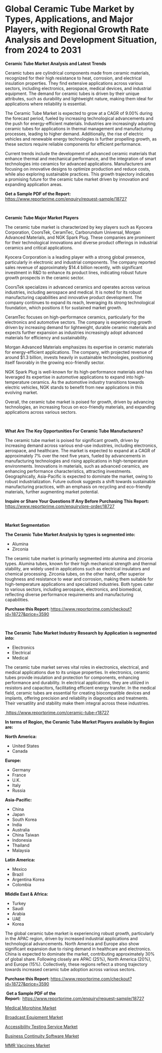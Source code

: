 <p><h1>Global Ceramic Tube Market by Types, Applications, and Major Players, with Regional Growth Rate Analysis and Development Situation, from 2024 to 2031</h1></p><p><strong>Ceramic Tube Market Analysis and Latest Trends</strong></p>
<p><p>Ceramic tubes are cylindrical components made from ceramic materials, recognized for their high resistance to heat, corrosion, and electrical insulation properties. They find extensive applications across various sectors, including electronics, aerospace, medical devices, and industrial equipment. The demand for ceramic tubes is driven by their unique attributes, such as durability and lightweight nature, making them ideal for applications where reliability is essential.</p><p>The Ceramic Tube Market is expected to grow at a CAGR of 9.00% during the forecast period, fueled by increasing technological advancements and the push for energy-efficient materials. Industries are increasingly adopting ceramic tubes for applications in thermal management and manufacturing processes, leading to higher demand. Additionally, the rise of electric vehicles and renewable energy technologies is further propelling growth, as these sectors require reliable components for efficient performance.</p><p>Current trends include the development of advanced ceramic materials that enhance thermal and mechanical performance, and the integration of smart technologies into ceramics for advanced applications. Manufacturers are focusing on innovative designs to optimize production and reduce costs, while also exploring sustainable practices. This growth trajectory indicates a promising future for the ceramic tube market driven by innovation and expanding application areas.</p></p>
<p><strong>Get a Sample PDF of the Report:&nbsp;</strong> <a href="https://www.reportprime.com/enquiry/request-sample/18727?utm_campaign=38&utm_medium=2&utm_source=Github&utm_content=ia&utm_term=22112024&utm_id=ceramic-tube">https://www.reportprime.com/enquiry/request-sample/18727</a></p>
<p>&nbsp;</p>
<p><strong>Ceramic Tube Major Market Players</strong></p>
<p><p>The ceramic tube market is characterized by key players such as Kyocera Corporation, CoorsTek, CeramTec, Carborundum Universal, Morgan Advanced Materials, and NGK Spark Plug. These companies are prominent for their technological innovations and diverse product offerings in industrial ceramics and critical applications.</p><p>Kyocera Corporation is a leading player with a strong global presence, particularly in electronic and industrial components. The company reported sales revenue of approximately $14.4 billion recently, with significant investment in R&D to enhance its product lines, indicating robust future growth prospects in the ceramic sector.</p><p>CoorsTek specializes in advanced ceramics and operates across various industries, including aerospace and medical. It is noted for its robust manufacturing capabilities and innovative product development. The company continues to expand its reach, leveraging its strong technological foundation, which positions it for sustained market growth.</p><p>CeramTec focuses on high-performance ceramics, particularly for the electronics and automotive sectors. The company is experiencing growth driven by increasing demand for lightweight, durable ceramic materials and expects further expansion as industries increasingly adopt advanced materials for efficiency and sustainability.</p><p>Morgan Advanced Materials emphasizes its expertise in ceramic materials for energy-efficient applications. The company, with projected revenue of around $1.3 billion, invests heavily in sustainable technologies, positioning itself favorably in the growing eco-friendly sector.</p><p>NGK Spark Plug is well-known for its high-performance materials and has leveraged its expertise in automotive applications to expand into high-temperature ceramics. As the automotive industry transitions towards electric vehicles, NGK stands to benefit from new applications in this evolving market.</p><p>Overall, the ceramic tube market is poised for growth, driven by advancing technologies, an increasing focus on eco-friendly materials, and expanding applications across various sectors.</p></p>
<p>&nbsp;</p>
<p><strong>What Are The Key Opportunities For Ceramic Tube Manufacturers?</strong></p>
<p><p>The ceramic tube market is poised for significant growth, driven by increasing demand across various end-use industries, including electronics, aerospace, and healthcare. The market is expected to expand at a CAGR of approximately 7% over the next five years, fueled by advancements in manufacturing technologies and rising applications in high-temperature environments. Innovations in materials, such as advanced ceramics, are enhancing performance characteristics, attracting investments. Geographically, Asia-Pacific is expected to dominate the market, owing to robust industrialization. Future outlook suggests a shift towards sustainable manufacturing practices, with an emphasis on recycling and eco-friendly materials, further augmenting market potential.</p></p>
<p><strong>Inquire or Share Your Questions If Any Before Purchasing This Report:</strong> <a href="https://www.reportprime.com/enquiry/pre-order/18727?utm_campaign=38&utm_medium=2&utm_source=Github&utm_content=ia&utm_term=22112024&utm_id=ceramic-tube">https://www.reportprime.com/enquiry/pre-order/18727</a></p>
<p>&nbsp;</p>
<p><strong>Market Segmentation</strong></p>
<p><strong>The Ceramic Tube Market Analysis by types is segmented into:</strong></p>
<p><ul><li>Alumina</li><li>Zirconia</li></ul></p>
<p><p>The ceramic tube market is primarily segmented into alumina and zirconia types. Alumina tubes, known for their high mechanical strength and thermal stability, are widely used in applications such as electrical insulators and chemical processing. Zirconia tubes, on the other hand, offer superior toughness and resistance to wear and corrosion, making them suitable for high-temperature applications and specialized industries. Both types cater to various sectors, including aerospace, electronics, and biomedical, reflecting diverse performance requirements and manufacturing capabilities.</p></p>
<p><strong>Purchase this Report:&nbsp;</strong><a href="https://www.reportprime.com/checkout?id=18727&price=3590&utm_campaign=38&utm_medium=2&utm_source=Github&utm_content=ia&utm_term=22112024&utm_id=ceramic-tube">https://www.reportprime.com/checkout?id=18727&price=3590</a></p>
<p>&nbsp;</p>
<p><strong>The Ceramic Tube Market Industry Research by Application is segmented into:</strong></p>
<p><ul><li>Electronics</li><li>Electrical</li><li>Medical</li></ul></p>
<p><p>The ceramic tube market serves vital roles in electronics, electrical, and medical applications due to its unique properties. In electronics, ceramic tubes provide insulation and protection for components, enhancing performance and durability. In electrical applications, they are utilized in resistors and capacitors, facilitating efficient energy transfer. In the medical field, ceramic tubes are essential for creating biocompatible devices and implants, offering precision and reliability in diagnostics and treatments. Their versatility and stability make them integral across these industries.</p></p>
<p><a href="https://www.reportprime.com/ceramic-tube-r18727?utm_campaign=38&utm_medium=2&utm_source=Github&utm_content=ia&utm_term=22112024&utm_id=ceramic-tube">&nbsp;https://www.reportprime.com/ceramic-tube-r18727</a></p>
<p><strong>In terms of Region, the Ceramic Tube Market Players available by Region are:</strong></p>
<p>
    <p> <strong> North America: </strong>
        <ul>
            <li>United States</li>
            <li>Canada</li>
        </ul>
        </p> 
    <p> <strong> Europe: </strong>
        <ul>
            <li>Germany</li>
            <li>France</li>
            <li>U.K.</li>
            <li>Italy</li>
            <li>Russia</li>
        </ul>
        </p> 
    <p> <strong> Asia-Pacific: </strong>
        <ul>
            <li>China</li>
            <li>Japan</li>
            <li>South Korea</li>
            <li>India</li>
            <li>Australia</li>
            <li>China Taiwan</li>
            <li>Indonesia</li>
            <li>Thailand</li>
            <li>Malaysia</li>
        </ul>
        </p> 
    <p> <strong> Latin America: </strong>
        <ul>
            <li>Mexico</li>
            <li>Brazil</li>
            <li>Argentina Korea</li>
            <li>Colombia</li>
        </ul>
        </p> 
    <p> <strong> Middle East & Africa: </strong>
        <ul>
            <li>Turkey</li>
            <li>Saudi</li>
            <li>Arabia</li>
            <li>UAE</li>
            <li>Korea</li>
        </ul>
    </p>
    </p>
<p><p>The global ceramic tube market is experiencing robust growth, particularly in the APAC region, driven by increased industrial applications and technological advancements. North America and Europe also show significant expansion due to rising demand in healthcare and electronics. China is expected to dominate the market, contributing approximately 30% of global share. Following closely are APAC (25%), North America (20%), and Europe (15%). Collectively, these regions reflect a strong trajectory towards increased ceramic tube adoption across various sectors.</p></p>
<p><strong>Purchase this Report: </strong><a href="https://www.reportprime.com/checkout?id=18727&price=3590&utm_campaign=38&utm_medium=2&utm_source=Github&utm_content=ia&utm_term=22112024&utm_id=ceramic-tube">https://www.reportprime.com/checkout?id=18727&price=3590</a></p>
<p>&nbsp;<strong>Get a Sample PDF of the Report:&nbsp;&nbsp;</strong><a href="https://www.reportprime.com/enquiry/request-sample/18727?utm_campaign=38&utm_medium=2&utm_source=Github&utm_content=ia&utm_term=22112024&utm_id=ceramic-tube">https://www.reportprime.com/enquiry/request-sample/18727</a></p>
<p><strong></strong></p>
<p><p><a href="https://issuu.com/reportprime-2/docs/medical-morphine-market-size-2030.p_ae524304396adc?utm_campaign=38&utm_medium=2&utm_source=Github&utm_content=ia&utm_term=22112024&utm_id=ceramic-tube">Medical Morphine Market</a></p><p><a href="https://github.com/petbigbeepjn/Market-Research-Report-List-1/blob/main/broadcast-equipment-market.md?utm_campaign=38&utm_medium=2&utm_source=Github&utm_content=ia&utm_term=22112024&utm_id=ceramic-tube">Broadcast Equipment Market</a></p><p><a href="https://www.linkedin.com/pulse/forecasting-future-accessibility-testing-service-market-size-xnyoe?utm_campaign=38&utm_medium=2&utm_source=Github&utm_content=ia&utm_term=22112024&utm_id=ceramic-tube">Accessibility Testing Service Market</a></p><p><a href="https://www.linkedin.com/pulse/research-report-value-market-segmentation-share-analysis-business-ofjbe?utm_campaign=38&utm_medium=2&utm_source=Github&utm_content=ia&utm_term=22112024&utm_id=ceramic-tube">Business Continuity Software Market</a></p><p><a href="https://issuu.com/reportprime-2/docs/mmr-vaccines-market-size-2030.pptx_c67e97569ba1ac?utm_campaign=38&utm_medium=2&utm_source=Github&utm_content=ia&utm_term=22112024&utm_id=ceramic-tube">MMR Vaccines Market</a></p></p>